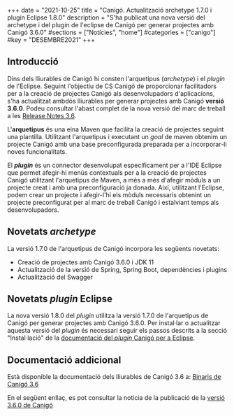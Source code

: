 +++
date        = "2021-10-25"
title       = "Canigó. Actualització archetype 1.7.0 i plugin Eclipse 1.8.0"
description = "S'ha publicat una nova versió del archetype i del plugin de l'eclipse de Canigó per generar projectes amb Canigó 3.6.0"
#sections    = ["Notícies", "home"]
#categories  = ["canigo"]
#key         = "DESEMBRE2021"
+++

## Introducció

Dins dels lliurables de Canigó hi consten l'arquetipus (_archetype_) i el _plugin_ de l'Eclipse. Seguint l'objectiu de CS Canigó de proporcionar facilitadors per a la creació de projectes Canigó als desenvolupadors d'aplicacions, s'ha actualitzat ambdós lliurables per generar projectes amb Canigó **versió 3.6.0**. Podeu consultar l'abast complet de la nova versió del marc de treball a les [Release Notes 3.6](/canigo-download-related/release-notes-canigo-36).

L'**arquetipus** és una eina Maven que facilita la creació de projectes seguint una plantilla. Utilitzant l'arquetipus i executant un _goal_ de maven obtenim un projecte Canigó amb una base preconfigurada preparada per a incorporar-li noves funcionalitats.

El **_plugin_** és un connector desenvolupat específicament per a l'IDE Eclipse que permet afegir-hi menús contextuals per a la creació de projectes Canigó utilitzant l'arquetipus de Maven, a més a més d'afegir mòduls a un projecte creat i amb una preconfiguració ja donada. Així, utilitzant l'Eclipse, podem crear un projecte i afegir-l'hi els mòduls necessaris obtenint un projecte preconfigurat per al marc de treball Canigó i estalviant temps als desenvolupadors.

## Novetats _archetype_

La versió 1.7.0 de l'arquetipus de Canigó incorpora les següents novetats:

- Creació de projectes amb Canigó 3.6.0 i JDK 11
- Actualització de la versió de Spring, Spring Boot, dependències i plugins
- Actualització del Swagger

## Novetats _plugin_ Eclipse

La nova versió 1.8.0 del _plugin_ utilitza la versió 1.7.0 de l'arquetipus de Canigó per generar projectes amb Canigó 3.6.0. Per instal·lar o actualitzar aquesta versió del _plugin_ és necessari seguir els passos descrits a la secció "Instal·lació" de la [documentació del _plugin_ Canigó per a Eclipse](/canigo-download-related/plugin-canigo/).

## Documentació addicional

Està disponible la documentació dels lliurables de Canigó 3.6 a: [Binaris de Canigó 3.6](/canigo/download/canigo-36/)

En el següent enllaç, es pot consultar la noticia de la publicació de la [versió 3.6.0 de Canigó](/drafts/2021-10-25-actualitzacio-canigo-3_6_0/)

